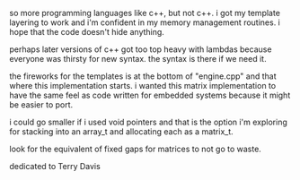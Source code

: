 





  so more programming languages like c++, but not c++.
  i got my template layering to work and i'm confident
  in my memory management routines.  i hope that the 
  code doesn't hide anything.

  perhaps later versions of c++ got too top heavy with 
  lambdas because everyone was thirsty for new syntax.
  the syntax is there if we need it.

  the fireworks for the templates is at the bottom of 
  "engine.cpp" and that where this implementation 
  starts.  i wanted this matrix implementation to have 
  the same feel as code written for embedded systems
  because it might be easier to port.

  i could go smaller if i used void pointers and that
  is the option i'm exploring for stacking into an 
  array_t and allocating each as a matrix_t.

  look for the equivalent of fixed gaps for matrices
  to not go to waste.
  
  dedicated to Terry Davis
  
